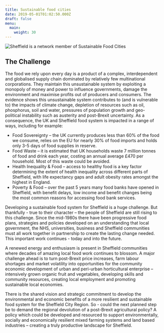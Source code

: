 ```yaml
---
title: Sustainable food cities
date: 2019-05-01T01:02:50.000Z
draft: false
menu:
  main:
    weight: 30
---
```

![Sheffield is a network member of Sustainable Food Cities](/images/sustainablefoodcity_400px.png "Sheffield is a network member of Sustainable Food Cities")

## The Challenge

The food we rely upon every day is a product of a complex, interdependent and globalised supply chain dominated by relatively few multinational corporations. They maintain this unsustainable system by exploiting a monopoly of money and power to influence governments, damage the environment and maximise profits out of producers and consumers. The evidence shows this unsustainable system contributes to (and is vulnerable to) the impacts of climate change, depletion of resources such as oil, phosphorus, soil and water, pressures of population growth and geo-political instability such as austerity and post-Brexit uncertainty. As a consequence, the UK and Sheffield food system is impacted in a range of ways, including for example:

* Food Sovereignty – the UK currently produces less than 60% of the food we consume, relies on the EU for nearly 30% of food imports and holds only 3-5 days of food supplies in reserve.
* Food Waste – it is estimated that UK households waste 7 million tonnes of food and drink each year, costing an annual average £470 per household. Most of this waste could be avoided.
* Health Inequality & Food – access to healthy food is a key factor determining the extent of health inequality across different parts of Sheffield, with life expectancy gaps and adult obesity rates amongst the highest in England.
* Poverty & Food – over the past 5 years many food banks have opened in Sheffield, with benefit delays, low income and benefit changes being the most common reasons for accessing food bank services.

Developing a sustainable food system for Sheffield is a huge challenge. But thankfully - true to their character – the people of Sheffield are still rising to this challenge. Since the mid-1980s there have been progressive food plans, strategies and policies developed on an understanding that local government, the NHS, universities, business and Sheffield communities must all work together in partnership to create the lasting change needed. This important work continues - today and into the future.

A renewed energy and enthusiasm is present in Sheffield communities where decades of amazing local food work continues to blossom. A major challenge ahead is to turn post-Brexit price increases, farm labour shortages and market volatility into opportunities for the community economic development of urban and peri-urban horticultural enterprise – intensively grown organic fruit and vegetables, developing skills and community resources, creating local employment and promoting sustainable local economies.

There is the shared vision and strategic commitment to develop the environmental and economic benefits of a more resilient and sustainable food system for the Sheffield City Region. So - could the next planned step be to demand the regional devolution of a post-Brexit agricultural policy? A policy which could be developed and resourced to support environmentally, socially and economically resilient mixed farming systems and land based industries – creating a truly productive landscape for Sheffield.
